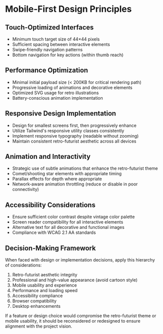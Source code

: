# Mobile-First Design Principles

## Touch-Optimized Interfaces

- Minimum touch target size of 44×44 pixels
- Sufficient spacing between interactive elements
- Swipe-friendly navigation patterns
- Bottom navigation for key actions (within thumb reach)

## Performance Optimization

- Minimal initial payload size (< 200KB for critical rendering path)
- Progressive loading of animations and decorative elements
- Optimized SVG usage for retro illustrations
- Battery-conscious animation implementation

## Responsive Design Implementation

- Design for smallest screens first, then progressively enhance
- Utilize Tailwind's responsive utility classes consistently
- Implement responsive typography (readable without zooming)
- Maintain consistent retro-futurist aesthetic across all devices

## Animation and Interactivity

- Strategic use of subtle animations that enhance the retro-futurist theme
- Comet/shooting star elements with appropriate timing
- Parallax effects for depth where appropriate
- Network-aware animation throttling (reduce or disable in poor connectivity)

## Accessibility Considerations

- Ensure sufficient color contrast despite vintage color palette
- Screen reader compatibility for all interactive elements
- Alternative text for all decorative and functional images
- Compliance with WCAG 2.1 AA standards

## Decision-Making Framework

When faced with design or implementation decisions, apply this hierarchy of considerations:

1. Retro-futurist aesthetic integrity
2. Professional and high-value appearance (avoid cartoon style)
3. Mobile usability and experience
4. Performance and loading speed
5. Accessibility compliance
6. Browser compatibility
7. Desktop enhancements

If a feature or design choice would compromise the retro-futurist theme or mobile usability, it should be reconsidered or redesigned to ensure alignment with the project vision.
